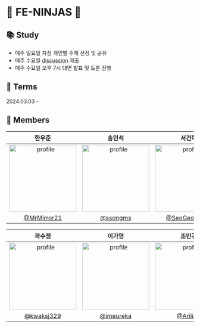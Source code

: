# 🥷 FE-NINJAS 🥷
## 📚 Study
- 매주 일요일 자정 개인별 주제 선정 및 공유
- 매주 수요일 [discussion](https://github.com/FE-ninjas/writing-hub-2nd/discussions) 제출
- 매주 수요일 오후 7시 대면 발표 및 토론 진행
  
## 📅 Terms
2024.03.03 -

## 🌻 Members 
| 한우준 | 송민석 | 서건혁 | 정아현 |
| :---: | :----: | :---: | :---: |
| <img src="https://avatars.githubusercontent.com/MrMirror21" alt="profile" width="180" height="180"> | <img src="https://avatars.githubusercontent.com/ssongms" alt="profile" width="180" height="180"> |  <img src="https://avatars.githubusercontent.com/SeoGeonhyuk" alt="profile" width="180" height="180">  |  <img src="https://avatars.githubusercontent.com/a-honey" alt="profile" width="180" height="180"> |
| [@MrMirror21](https://github.com/MrMirror21) | [@ssongms](https://github.com/SeoGeonhyuk) | [@SeoGeonhyuk](https://github.com/SeoGeonhyuk) | [@a-honey](https://github.com/a-honey) |

| 곽수정 | 이가영 | 조민규 | 김수빈 |
| :---: |  :---: | :---: | :---: |
|  <img src="https://avatars.githubusercontent.com/kwaksj329" alt="profile" width="180" height="180"> | <img src="https://avatars.githubusercontent.com/imeureka" alt="profile" width="180" height="180"> | <img src="https://avatars.githubusercontent.com/Ariling" alt="profile" width="180" height="180"> | <img src="https://avatars.githubusercontent.com/sudosubin" alt="profile" width="180" height="180"> |
| [@kwaksj329](https://github.com/kwaksj329) | [@imeureka](https://github.com/imeureka) | [@Ariling](https://github.com/Ariling) | [@sudosubin](https://github.com/sudosubin) |
